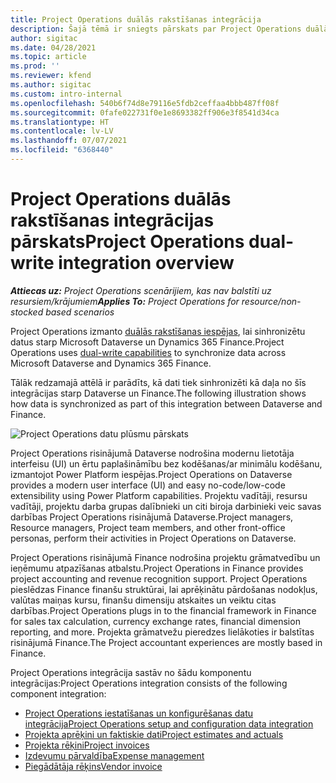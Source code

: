 ```yaml
---
title: Project Operations duālās rakstīšanas integrācija
description: Šajā tēmā ir sniegts pārskats par Project Operations duālās rakstīšanas integrāciju.
author: sigitac
ms.date: 04/28/2021
ms.topic: article
ms.prod: ''
ms.reviewer: kfend
ms.author: sigitac
ms.custom: intro-internal
ms.openlocfilehash: 540b6f74d8e79116e5fdb2ceffaa4bbb487ff08f
ms.sourcegitcommit: 0fafe022731f0e1e8693382ff906e3f8541d34ca
ms.translationtype: HT
ms.contentlocale: lv-LV
ms.lasthandoff: 07/07/2021
ms.locfileid: "6368440"
---
```

# <a name="project-operations-dual-write-integration-overview"></a><span data-ttu-id="3382f-103">Project Operations duālās rakstīšanas integrācijas pārskats</span><span class="sxs-lookup"><span data-stu-id="3382f-103">Project Operations dual-write integration overview</span></span>

<span data-ttu-id="3382f-104">_**Attiecas uz:** Project Operations scenārijiem, kas nav balstīti uz resursiem/krājumiem_</span><span class="sxs-lookup"><span data-stu-id="3382f-104">_**Applies To:** Project Operations for resource/non-stocked based scenarios_</span></span>

<span data-ttu-id="3382f-105">Project Operations izmanto [duālās rakstīšanas iespējas](/dynamics365/fin-ops-core/dev-itpro/data-entities/dual-write/dual-write-home-page), lai sinhronizētu datus starp Microsoft Dataverse un Dynamics 365 Finance.</span><span class="sxs-lookup"><span data-stu-id="3382f-105">Project Operations uses [dual-write capabilities](/dynamics365/fin-ops-core/dev-itpro/data-entities/dual-write/dual-write-home-page) to synchronize data across Microsoft Dataverse and Dynamics 365 Finance.</span></span>

<span data-ttu-id="3382f-106">Tālāk redzamajā attēlā ir parādīts, kā dati tiek sinhronizēti kā daļa no šīs integrācijas starp Dataverse un Finance.</span><span class="sxs-lookup"><span data-stu-id="3382f-106">The following illustration shows how data is synchronized as part of this integration between Dataverse and Finance.</span></span>

![Project Operations datu plūsmu pārskats](./media/ProjectOperationsFlows.jpg)

<span data-ttu-id="3382f-108">Project Operations risinājumā Dataverse nodrošina modernu lietotāja interfeisu (UI) un ērtu paplašināmību bez kodēšanas/ar minimālu kodēšanu, izmantojot Power Platform iespējas.</span><span class="sxs-lookup"><span data-stu-id="3382f-108">Project Operations on Dataverse provides a modern user interface (UI) and easy no-code/low-code extensibility using Power Platform capabilities.</span></span> <span data-ttu-id="3382f-109">Projektu vadītāji, resursu vadītāji, projektu darba grupas dalībnieki un citi biroja darbinieki veic savas darbības Project Operations risinājumā Dataverse.</span><span class="sxs-lookup"><span data-stu-id="3382f-109">Project managers, Resource managers, Project team members, and other front-office personas, perform their activities in Project Operations on Dataverse.</span></span>

<span data-ttu-id="3382f-110">Project Operations risinājumā Finance nodrošina projektu grāmatvedību un ieņēmumu atpazīšanas atbalstu.</span><span class="sxs-lookup"><span data-stu-id="3382f-110">Project Operations in Finance provides project accounting and revenue recognition support.</span></span> <span data-ttu-id="3382f-111">Project Operations pieslēdzas Finance finanšu struktūrai, lai aprēķinātu pārdošanas nodokļus, valūtas maiņas kursu, finanšu dimensiju atskaites un veiktu citas darbības.</span><span class="sxs-lookup"><span data-stu-id="3382f-111">Project Operations plugs in to the financial framework in Finance for sales tax calculation, currency exchange rates, financial dimension reporting, and more.</span></span> <span data-ttu-id="3382f-112">Projekta grāmatvežu pieredzes lielākoties ir balstītas risinājumā Finance.</span><span class="sxs-lookup"><span data-stu-id="3382f-112">The Project accountant experiences are mostly based in Finance.</span></span>

<span data-ttu-id="3382f-113">Project Operations integrācija sastāv no šādu komponentu integrācijas:</span><span class="sxs-lookup"><span data-stu-id="3382f-113">Project Operations integration consists of the following component integration:</span></span>


- [<span data-ttu-id="3382f-114">Project Operations iestatīšanas un konfigurēšanas datu integrācija</span><span class="sxs-lookup"><span data-stu-id="3382f-114">Project Operations setup and configuration data integration</span></span>](resource-dual-write-setup-integration.md) 
- [<span data-ttu-id="3382f-115">Projekta aprēķini un faktiskie dati</span><span class="sxs-lookup"><span data-stu-id="3382f-115">Project estimates and actuals</span></span>](resource-dual-write-estimates-actuals.md)
- [<span data-ttu-id="3382f-116">Projekta rēķini</span><span class="sxs-lookup"><span data-stu-id="3382f-116">Project invoices</span></span>](resource-dual-write-project-invoice.md)
- [<span data-ttu-id="3382f-117">Izdevumu pārvaldība</span><span class="sxs-lookup"><span data-stu-id="3382f-117">Expense management</span></span>](resource-dual-write-expense.md)
- [<span data-ttu-id="3382f-118">Piegādātāja rēķins</span><span class="sxs-lookup"><span data-stu-id="3382f-118">Vendor invoice</span></span>](resource-dual-write-vendor-invoice.md)
